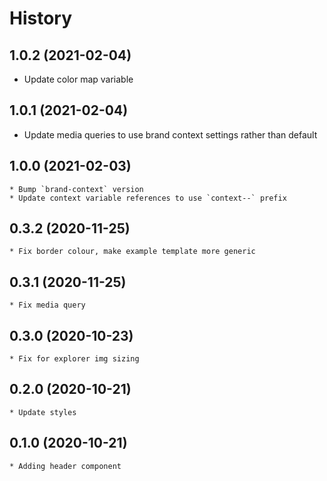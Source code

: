 # History

## 1.0.2 (2021-02-04)
   * Update color map variable

## 1.0.1 (2021-02-04)
   * Update media queries to use brand context settings rather than default

## 1.0.0 (2021-02-03)
    * Bump `brand-context` version
    * Update context variable references to use `context--` prefix

## 0.3.2 (2020-11-25)
	* Fix border colour, make example template more generic

## 0.3.1 (2020-11-25)
	* Fix media query

## 0.3.0 (2020-10-23)
	* Fix for explorer img sizing

## 0.2.0 (2020-10-21)
	* Update styles

## 0.1.0 (2020-10-21)
	* Adding header component
